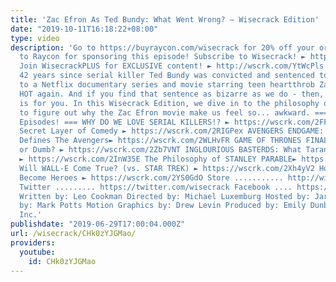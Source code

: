 ```yaml
---
title: 'Zac Efron As Ted Bundy: What Went Wrong? – Wisecrack Edition'
date: "2019-10-11T16:18:22+08:00"
type: video
description: 'Go to https://buyraycon.com/wisecrack for 20% off your order! Thanks
  to Raycon for sponsoring this episode! Subscribe to Wisecrack! ► http://wscrk.com/SbscrbWC
  Join WisecrackPLUS for EXCLUSIVE content! ► http://wscrk.com/YtWcPls It''s been
  42 years since serial killer Ted Bundy was convicted and sentenced to death. Thanks
  to a Netflix documentary series and movie starring teen heartthrob Zac Efron, he''s
  HOT again. And if you find that sentence as bizarre as we do - then, this video
  is for you. In this Wisecrack Edition, we dive in to the philosophy of aesthetics
  to figure out why the Zac Efron movie make us feel so... awkward. === Watch More
  Episodes! === WHY DO WE LOVE SERIAL KILLERS!? ► https://wscrk.com/2FFbggZ JOHN WICK''s
  Secret Layer of Comedy ► https://wscrk.com/2RIGPex AVENGERS ENDGAME: How History
  Defines The Avengers► https://wscrk.com/2WLHvFR GAME OF THRONES FINALE: Is It Deep
  or Dumb? ► https://wscrk.com/2Zb7VNT INGLOURIOUS BASTERDS: What Tarantino Got Wrong
  ► https://wscrk.com/2InW35E The Philosophy of STANLEY PARABLE► https://wscrk.com/2IglBS5
  Will WALL-E Come True? (vs. STAR TREK) ► https://wscrk.com/2Xh4yV2 How Fraudsters
  Become Heroes ► https://wscrk.com/2YS0GdO Store ........... http://wisecrackstore.com
  Twitter ......... https://twitter.com/wisecrack Facebook .... https://facebook.com/wisecrackedu
  Written by: Leo Cookman Directed by: Michael Luxemburg Hosted by: Jared Bauer Edited
  by: Mark Potts Motion Graphics by: Drew Levin Produced by: Emily Dunbar © 2019 Wisecrack,
  Inc.'
publishdate: "2019-06-29T17:00:04.000Z"
url: /wisecrack/CHk0zYJGMao/
providers:
  youtube:
    id: CHk0zYJGMao
---
```

